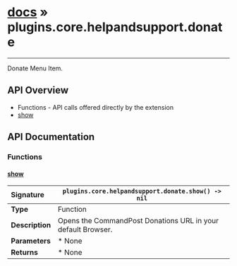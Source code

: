 # [docs](index.md) » plugins.core.helpandsupport.donate
---

Donate Menu Item.

## API Overview
* Functions - API calls offered directly by the extension
 * [show](#show)

## API Documentation

### Functions

#### [show](#show)
| <span style="float: left;">**Signature**</span> | <span style="float: left;">`plugins.core.helpandsupport.donate.show() -> nil` </span>                                                          |
| -----------------------------------------------------|---------------------------------------------------------------------------------------------------------|
| **Type**                                             | Function                                                                                         |
| **Description**                                      | Opens the CommandPost Donations URL in your default Browser.                                                                                         |
| **Parameters**                                       |  * None                                       |
| **Returns**                                          |  * None                                                |

